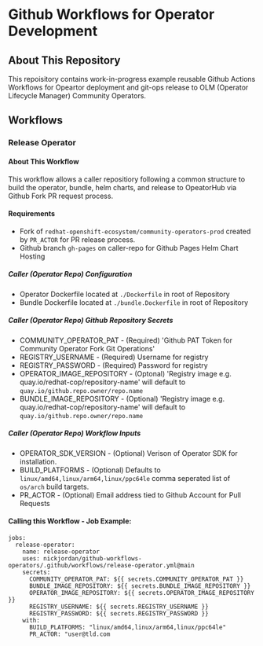 # Github Workflows for Operator Development
## About This Repository
This repoisitory contains work-in-progress example reusable Github Actions Workflows for Opeartor deployment and git-ops release to OLM (Operator Lifecycle Manager) Community Operators.
## Workflows 
### Release Operator 
#### About This  Workflow 
This workflow allows a caller repositiory following a common structure to build the operator, bundle, helm charts, and release to OpeatorHub via Github Fork PR request process.
#### Requirements 
* Fork of ```redhat-openshift-ecosystem/community-operators-prod``` created by ```PR_ACTOR``` for PR release process.
* Github branch ```gh-pages``` on caller-repo for Github Pages Helm Chart Hosting
##### Caller (Operator Repo) Configuration 
* Operator Dockerfile located at ```./Dockerfile``` in root of Repository
* Bundle Dockerfile located at ```./bundle.Dockerfile``` in root of Repository
##### Caller (Operator Repo) Github Repository Secrets 
* COMMUNITY_OPERATOR_PAT - (Required) 'Github PAT Token for Community Operator Fork Git Operations'
* REGISTRY_USERNAME - (Required) Username for registry
* REGISTRY_PASSWORD - (Required) Password for registry
* OPERATOR_IMAGE_REPOSITORY - (Optonal) 'Registry image e.g. quay.io/redhat-cop/repository-name' will default to ```quay.io/github.repo.owner/repo.name```
* BUNDLE_IMAGE_REPOSITORY - (Optional) 'Registry image e.g. quay.io/redhat-cop/repository-name' will default to ```quay.io/github.repo.owner/repo.name```

##### Caller (Operator Repo) Workflow Inputs
* OPERATOR_SDK_VERSION - (Optional) Verison of Operator SDK for installation.
* BUILD_PLATFORMS - (Optional) Defaults to ```linux/amd64,linux/arm64,linux/ppc64le``` comma seperated list of ```os/arch``` build targets.
* PR_ACTOR - (Optional) Email address tied to Github Account for Pull Requests

#### Calling this Workflow - Job Example:
```
jobs:
  release-operator:
    name: release-operator
    uses: nickjordan/github-workflows-operators/.github/workflows/release-operator.yml@main
    secrets: 
      COMMUNITY_OPERATOR_PAT: ${{ secrets.COMMUNITY_OPERATOR_PAT }}
      BUNDLE_IMAGE_REPOSITORY: ${{ secrets.BUNDLE_IMAGE_REPOSITORY }}
      OPERATOR_IMAGE_REPOSITORY: ${{ secrets.OPERATOR_IMAGE_REPOSITORY }}
      REGISTRY_USERNAME: ${{ secrets.REGISTRY_USERNAME }}
      REGISTRY_PASSWORD: ${{ secrets.REGISTRY_PASSWORD }}
    with: 
      BUILD_PLATFORMS: "linux/amd64,linux/arm64,linux/ppc64le"
      PR_ACTOR: "user@tld.com
```



